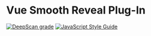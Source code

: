 # Vue Smooth Reveal Plug-In

[![DeepScan grade](https://deepscan.io/api/teams/11039/projects/14032/branches/250987/badge/grade.svg)](https://deepscan.io/dashboard#view=project&tid=11039&pid=14032&bid=250987)
[![JavaScript Style Guide](https://img.shields.io/badge/code_style-standard-brightgreen.svg)](https://standardjs.com)

